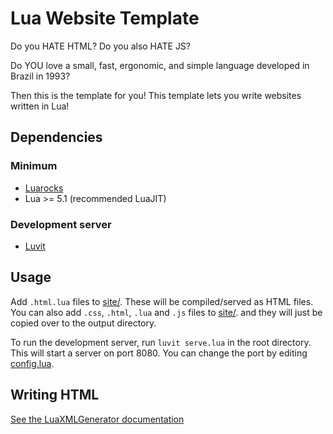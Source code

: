 # Lua Website Template

Do you HATE HTML?
Do you also HATE JS?

Do YOU love a small, fast, ergonomic, and simple language developed in Brazil in 1993?

Then this is the template for you! This template lets you write websites written in Lua!

## Dependencies

### Minimum
- [Luarocks](https://luarocks.org/)
- Lua >= 5.1 (recommended LuaJIT)

### Development server
- [Luvit](https://luvit.io/)

## Usage

Add `.html.lua` files to [site/](site/). These will be compiled/served as HTML files. You can also add `.css`, `.html`, `.lua` and `.js` files to [site/](site/). and they will just be copied over to the output directory.

To run the development server, run `luvit serve.lua` in the root directory. This will start a server on port 8080. You can change the port by editing [config.lua](config.lua).

## Writing HTML

[See the LuaXMLGenerator documentation](https://github.com/Frityet/LuaXMLGenerator/blob/master/README.md)
